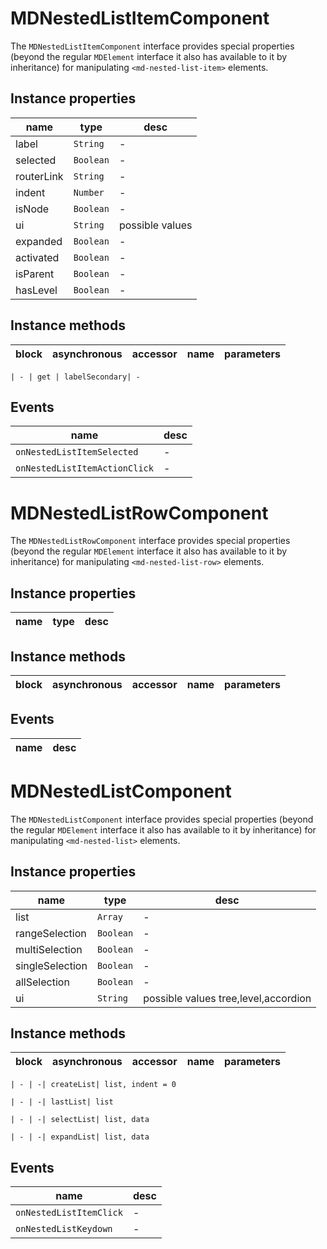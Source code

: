 # MDNestedListItemComponent
The `MDNestedListItemComponent` interface provides special properties (beyond the regular `MDElement` interface it also has available to it by inheritance) for manipulating `<md-nested-list-item>` elements.

## Instance properties

name|type|desc
---|---|---
label|`String`|-
selected|`Boolean`|-
routerLink|`String`|-
indent|`Number`|-
isNode|`Boolean`|-
ui|`String`|possible values 
expanded|`Boolean`|-
activated|`Boolean`|-
isParent|`Boolean`|-
hasLevel|`Boolean`|-

## Instance methods

block| asynchronous | accessor| name| parameters
---| --- | ---| ---| ---

    | - | get | labelSecondary| -

## Events

name|desc
---|---
`onNestedListItemSelected`|-
`onNestedListItemActionClick`|-
# MDNestedListRowComponent
The `MDNestedListRowComponent` interface provides special properties (beyond the regular `MDElement` interface it also has available to it by inheritance) for manipulating `<md-nested-list-row>` elements.

## Instance properties

name|type|desc
---|---|---

## Instance methods

block| asynchronous | accessor| name| parameters
---| --- | ---| ---| ---

## Events

name|desc
---|---
# MDNestedListComponent
The `MDNestedListComponent` interface provides special properties (beyond the regular `MDElement` interface it also has available to it by inheritance) for manipulating `<md-nested-list>` elements.

## Instance properties

name|type|desc
---|---|---
list|`Array`|-
rangeSelection|`Boolean`|-
multiSelection|`Boolean`|-
singleSelection|`Boolean`|-
allSelection|`Boolean`|-
ui|`String`|possible values tree,level,accordion

## Instance methods

block| asynchronous | accessor| name| parameters
---| --- | ---| ---| ---

    | - | -| createList| list, indent = 0

    | - | -| lastList| list

    | - | -| selectList| list, data

    | - | -| expandList| list, data

## Events

name|desc
---|---
`onNestedListItemClick`|-
`onNestedListKeydown`|-
